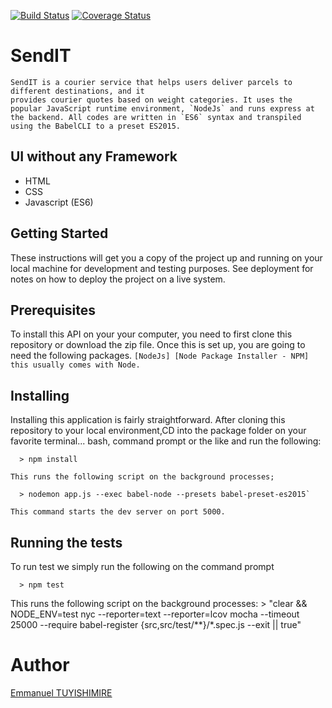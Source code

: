 [![Build Status](https://travis-ci.com/DeveloperNuel/SendIT.svg?branch=develop)](https://travis-ci.com/DeveloperNuel/SendIT)
[![Coverage Status](https://coveralls.io/repos/github/DeveloperNuel/SendIT/badge.svg?branch=develop)](https://coveralls.io/github/DeveloperNuel/SendIT?branch=develop)

# SendIT

    SendIT is a courier service that helps users deliver parcels to different destinations, and it 
    provides courier quotes based on weight categories. It uses the popular JavaScript runtime environment, `NodeJs` and runs express at the backend. All codes are written in `ES6` syntax and transpiled using the BabelCLI to a preset ES2015.

## UI without any Framework
  - HTML
  - CSS
  - Javascript (ES6)

## Getting Started

   These instructions will get you a copy of the project up and running on your local machine for development  and testing purposes. See deployment for notes on how to deploy the project on a live system.

## Prerequisites

  To install this API on your your computer, you need to first clone this repository or download the zip file. Once this is set up, you are going to need the following packages.
     ```
     [NodeJs]
     [Node Package Installer - NPM] this usually comes with Node.
     ```
## Installing

  Installing this application is fairly straightforward. After cloning this repository to your local environment,CD into the package folder on your favorite terminal... bash, command prompt or the like and run the following:

      > npm install

    This runs the following script on the background processes;

      > nodemon app.js --exec babel-node --presets babel-preset-es2015`

    This command starts the dev server on port 5000.
## Running the tests

  To run test we simply run the following on the command prompt

      > npm test

  This runs the following script on the background processes:
     > "clear && NODE_ENV=test nyc --reporter=text --reporter=lcov mocha --timeout 25000 --require babel-register {src,src/test/**}/*.spec.js --exit || true"


# Author
  [Emmanuel TUYISHIMIRE](https://twitter.com/DeveloperNuel)
